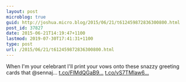 ```yaml
---
layout: post
microblog: true
guid: http://joshua.micro.blog/2015/06/21/t612459872836300800.html
post_id: 37827
date: 2015-06-21T14:19:47+1100
lastmod: 2019-07-30T17:41:31+1100
type: post
url: /2015/06/21/t612459872836300800.html
---
```

When I'm your celebrant I'll print your vows onto these snazzy greeting cards that @sennaj… [t.co/FlMdQGaB9...](http://t.co/FlMdQGaB96) [t.co/vS7TMlaw6...](http://t.co/vS7TMlaw66)
